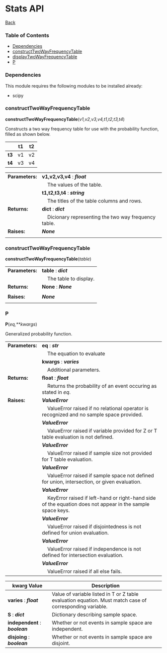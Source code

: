 # Stats API

[Back](../../README.md)

### Table of Contents
* [Dependencies](#dependencies)
* [constructTwoWayFrequencyTable](#constructtwowayfrequencytable)
* [displayTwoWayFrequencyTable](#displaytwowayfrequencytable)
* [P](#p)

### Dependencies

This module requires the following modules to be installed already:

* scipy

### constructTwoWayFrequencyTable

**constructTwoWayFrequencyTable**(*v1,v2,v3,v4,t1,t2,t3,t4*)

Constructs a two way frequency table for use with the probability function, filled as shown below.

|  |t1|t2|
|---|---|---|
|**t3**|v1|v2|
|**t4**|v3|v4|

|                 |                                     |
|-----------------|-------------------------------------|
| **Parameters:** | **v1,v2,v3,v4** : __*float*__ |
| | &nbsp;&nbsp;&nbsp;&nbsp;The values of the table. |
| | **t1,t2,t3,t4** : __*string*__ |
| | &nbsp;&nbsp;&nbsp;&nbsp;The titles of the table columns and rows. |
| **Returns:** | **dict** : __*dict*__ |
| | &nbsp;&nbsp;&nbsp;&nbsp;Dicionary representing the two way frequency table. |
| **Raises:** | __*None*__ |
| | |

### constructTwoWayFrequencyTable

**constructTwoWayFrequencyTable**(*table*)



|                 |                                     |
|-----------------|-------------------------------------|
| **Parameters:** | **table** : __*dict*__ |
| | &nbsp;&nbsp;&nbsp;&nbsp;The table to display. |
| **Returns:** | **None** : __*None*__ |
| | |
| **Raises:** | __*None*__ |
| | |

### P

**P**(*eq,\*\*kwargs*)

Generalized probability function.

|                 |                                     |
|-----------------|-------------------------------------|
| **Parameters:** | **eq** : __*str*__ |
| | &nbsp;&nbsp;&nbsp;&nbsp;The equation to evaluate |
| | **kwargs** : __*varies*__ |
| | &nbsp;&nbsp;&nbsp;&nbsp;Additional parameters. |
| **Returns:** | **float** : __*float*__ |
| | &nbsp;&nbsp;&nbsp;&nbsp;Returns the probability of an event occuring as stated in *eq*. |
| **Raises:** | __*ValueError*__ |
| | &nbsp;&nbsp;&nbsp;&nbsp;ValueError raised if no relational operator is recognized and no sample space provided. |
| | __*ValueError*__ |
| | &nbsp;&nbsp;&nbsp;&nbsp;ValueError raised if variable provided for Z or T table evaluation is not defined. |
| | __*ValueError*__ |
| | &nbsp;&nbsp;&nbsp;&nbsp;ValueError raised if sample size not provided for T table evaluation. |
| | __*ValueError*__ |
| | &nbsp;&nbsp;&nbsp;&nbsp;ValueError raised if sample space not defined for union, intersection, or given evaluation. |
| | __*ValueError*__ |
| | &nbsp;&nbsp;&nbsp;&nbsp;KeyError raised if left-hand or right-hand side of the equation does not appear in the sample space keys. |
| | __*ValueError*__ |
| | &nbsp;&nbsp;&nbsp;&nbsp;ValueError raised if disjointedness is not defined for union evaluation. |
| | __*ValueError*__ |
| | &nbsp;&nbsp;&nbsp;&nbsp;ValueError raised if independence is not defined for intersection evaluation. |
| | __*ValueError*__ |
| | &nbsp;&nbsp;&nbsp;&nbsp;ValueError raised if all else fails. |

|kwarg Value|Description|
|---|---|
|**varies** : __*float*__|Value of variable listed in T or Z table evaluation equation. Must match case of corresponding variable.|
|**S** : __*dict*__|Dictionary describing sample space.|
|**independent** : __*boolean*__|Whether or not events in sample space are independent.|
|**disjoing** : __*boolean*__|Whether or not events in sample space are disjoint.|

